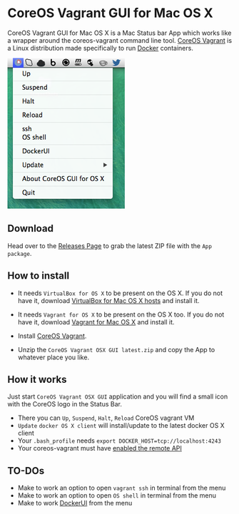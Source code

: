 CoreOS Vagrant GUI for Mac OS X
============================

CoreOS Vagrant GUI for Mac OS X is a Mac Status bar App which works like a wrapper around the coreos-vagrant command line tool.
[CoreOS Vagrant](https://github.com/coreos/coreos-vagrant) is a Linux distribution made specifically to run [Docker](https://www.docker.io/) containers.

![CoreOS-Vagrant-GUI L](coreos-vagrant-gui.png "CoreOS-Vagrant-GUI")

Download
--------
Head over to the [Releases Page](https://github.com/rimusz/coreos-osx-gui/releases) to grab the latest ZIP file with the ````App package````.


How to install
----------

* It needs ````VirtualBox for OS X```` to be present on the OS X.
If you do not have it, download [VirtualBox for Mac OS X hosts](https://www.virtualbox.org/wiki/Downloads) and install it.

* It needs ````Vagrant for OS X```` to be present on the OS X too.
If you do not have it, download [Vagrant for Mac OS X](http://www.vagrantup.com/downloads.html) and install it.

* Install [CoreOS Vagrant](https://github.com/coreos/coreos-vagrant).

* Unzip the ````CoreOS Vagrant OSX GUI latest.zip```` and copy the App to whatever place you like.

How it works
------------

Just start ````CoreOS Vagrant OSX GUI```` application and you will find a small icon with the CoreOS logo in the Status Bar.

* There you can ````Up````, ````Suspend````, ````Halt````, ````Reload```` CoreOS vagrant VM
* ````Update```` ````docker OS X client```` will install/update to the latest docker OS X client
* Your ````.bash_profile```` needs ````export DOCKER_HOST=tcp://localhost:4243````
* Your coreos-vagrant must have [enabled the remote API](https://coreos.com/docs/launching-containers/building/customizing-docker) 


TO-DOs
------

* Make to work an option to open ````vagrant ssh```` in terminal from the menu
* Make to work an option to open ````OS shell```` in terminal from the menu
* Make to work [DockerUI](https://github.com/crosbymichael/dockerui) from the menu

